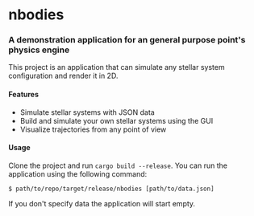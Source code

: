# nbodies

### A demonstration application for an general purpose point's physics engine
This project is an application that can simulate any stellar system configuration
and render it in 2D.

#### Features
- Simulate stellar systems with JSON data
- Build and simulate your own stellar systems using the GUI
- Visualize trajectories from any point of view

#### Usage
Clone the project and run `cargo build --release`. You can run the application using the
following command:
```
$ path/to/repo/target/release/nbodies [path/to/data.json]
```
If you don't specify data the application will start empty.